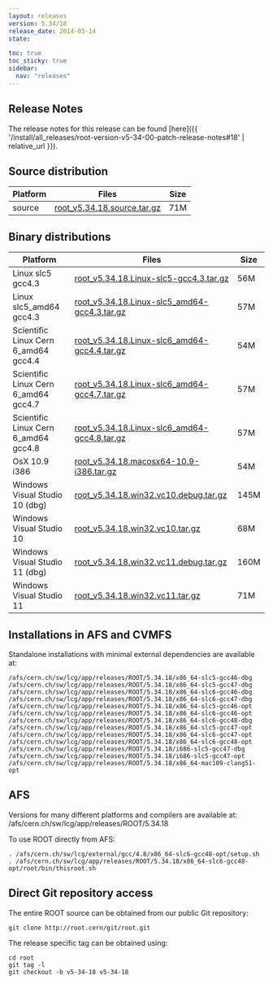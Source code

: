 ```yaml
---
layout: releases
version: 5.34/18
release_date: 2014-03-14
state:

toc: true
toc_sticky: true
sidebar:
  nav: "releases"
---
```



## Release Notes

The release notes for this release can be found [here]({{ '/install/all_releases/root-version-v5-34-00-patch-release-notes#18' | relative_url }}).

## Source distribution

| Platform       | Files | Size |
|-----------|-------|-----|
| source | [root_v5.34.18.source.tar.gz](https://root.cern/download/root_v5.34.18.source.tar.gz) |  71M |


## Binary distributions

| Platform       | Files | Size |
|-----------|-------|-----|
| Linux slc5 gcc4.3 | [root_v5.34.18.Linux-slc5-gcc4.3.tar.gz](https://root.cern/download/root_v5.34.18.Linux-slc5-gcc4.3.tar.gz) |  56M |
| Linux slc5_amd64 gcc4.3 | [root_v5.34.18.Linux-slc5_amd64-gcc4.3.tar.gz](https://root.cern/download/root_v5.34.18.Linux-slc5_amd64-gcc4.3.tar.gz) |  57M |
| Scientific Linux Cern 6_amd64 gcc4.4 | [root_v5.34.18.Linux-slc6_amd64-gcc4.4.tar.gz](https://root.cern/download/root_v5.34.18.Linux-slc6_amd64-gcc4.4.tar.gz) |  54M |
| Scientific Linux Cern 6_amd64 gcc4.7 | [root_v5.34.18.Linux-slc6_amd64-gcc4.7.tar.gz](https://root.cern/download/root_v5.34.18.Linux-slc6_amd64-gcc4.7.tar.gz) |  57M |
| Scientific Linux Cern 6_amd64 gcc4.8 | [root_v5.34.18.Linux-slc6_amd64-gcc4.8.tar.gz](https://root.cern/download/root_v5.34.18.Linux-slc6_amd64-gcc4.8.tar.gz) |  57M |
| OsX 10.9 i386 | [root_v5.34.18.macosx64-10.9-i386.tar.gz](https://root.cern/download/root_v5.34.18.macosx64-10.9-i386.tar.gz) |  54M |
| Windows Visual Studio 10 (dbg) | [root_v5.34.18.win32.vc10.debug.tar.gz](https://root.cern/download/root_v5.34.18.win32.vc10.debug.tar.gz) | 145M |
| Windows Visual Studio 10 | [root_v5.34.18.win32.vc10.tar.gz](https://root.cern/download/root_v5.34.18.win32.vc10.tar.gz) |  68M |
| Windows Visual Studio 11 (dbg) | [root_v5.34.18.win32.vc11.debug.tar.gz](https://root.cern/download/root_v5.34.18.win32.vc11.debug.tar.gz) | 160M |
| Windows Visual Studio 11 | [root_v5.34.18.win32.vc11.tar.gz](https://root.cern/download/root_v5.34.18.win32.vc11.tar.gz) |  71M |



## Installations in AFS and CVMFS
Standalone installations with minimal external dependencies are available at:
~~~
/afs/cern.ch/sw/lcg/app/releases/ROOT/5.34.18/x86_64-slc5-gcc46-dbg
/afs/cern.ch/sw/lcg/app/releases/ROOT/5.34.18/x86_64-slc5-gcc47-dbg
/afs/cern.ch/sw/lcg/app/releases/ROOT/5.34.18/x86_64-slc6-gcc46-dbg
/afs/cern.ch/sw/lcg/app/releases/ROOT/5.34.18/x86_64-slc6-gcc47-dbg
/afs/cern.ch/sw/lcg/app/releases/ROOT/5.34.18/x86_64-slc5-gcc46-opt
/afs/cern.ch/sw/lcg/app/releases/ROOT/5.34.18/x86_64-slc6-gcc46-opt
/afs/cern.ch/sw/lcg/app/releases/ROOT/5.34.18/x86_64-slc6-gcc48-dbg
/afs/cern.ch/sw/lcg/app/releases/ROOT/5.34.18/x86_64-slc5-gcc47-opt
/afs/cern.ch/sw/lcg/app/releases/ROOT/5.34.18/x86_64-slc6-gcc47-opt
/afs/cern.ch/sw/lcg/app/releases/ROOT/5.34.18/x86_64-slc6-gcc48-opt
/afs/cern.ch/sw/lcg/app/releases/ROOT/5.34.18/i686-slc5-gcc47-dbg
/afs/cern.ch/sw/lcg/app/releases/ROOT/5.34.18/i686-slc5-gcc47-opt
/afs/cern.ch/sw/lcg/app/releases/ROOT/5.34.18/x86_64-mac109-clang51-opt
~~~

## AFS
Versions for many different platforms and compilers are available at:
/afs/cern.ch/sw/lcg/app/releases/ROOT/5.34.18

To use ROOT directly from AFS:
~~~
. /afs/cern.ch/sw/lcg/external/gcc/4.8/x86_64-slc6-gcc48-opt/setup.sh
. /afs/cern.ch/sw/lcg/app/releases/ROOT/5.34.18/x86_64-slc6-gcc48-opt/root/bin/thisroot.sh
~~~

## Direct Git repository access
The entire ROOT source can be obtained from our public Git repository:

~~~
git clone http://root.cern/git/root.git
~~~
The release specific tag can be obtained using:
~~~
cd root
git tag -l
git checkout -b v5-34-18 v5-34-18
~~~
